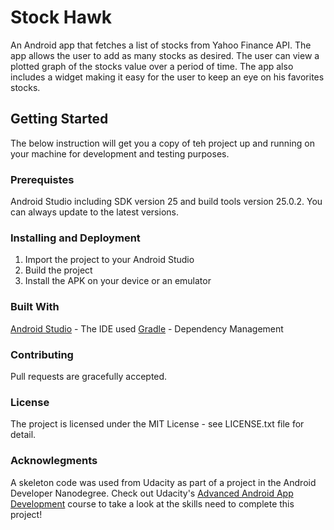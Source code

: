 # Stock Hawk

An Android app that fetches a list of stocks from Yahoo Finance API. The app allows the user to add as many stocks as desired. The user can view a plotted graph of the stocks value over a period of time. The app also includes a widget making it easy for the user to keep an eye on his favorites stocks. 

## Getting Started
The below instruction will get you a copy of teh project up and running on your machine for development and testing purposes.
### Prerequistes
Android Studio including SDK version 25 and build tools version 25.0.2.
You can always update to the latest versions. 

### Installing and Deployment
1. Import the project to your Android Studio
2. Build the project
3. Install the APK on your device or an emulator

### Built With
[Android Studio](https://developer.android.com/studio/index.html) - The IDE used
[Gradle](https://gradle.org/) - Dependency Management

### Contributing 
Pull requests are gracefully accepted. 

### License
The project is licensed under the MIT License - see LICENSE.txt file for detail.

### Acknowlegments
A skeleton code was used from Udacity as part of a project in the Android Developer Nanodegree.
Check out Udacity's [Advanced Android App Development](https://www.udacity.com/course/advanced-android-app-development--ud855) course to take a look at the skills need to complete this project!

